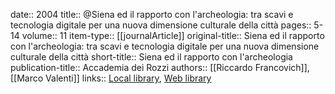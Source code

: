 date:: 2004
title:: @Siena ed il rapporto con l'archeologia: tra scavi e tecnologia digitale per una nuova dimensione culturale della città
pages:: 5-14
volume:: 11
item-type:: [[journalArticle]]
original-title:: Siena ed il rapporto con l'archeologia: tra scavi e tecnologia digitale per una nuova dimensione culturale della città
short-title:: Siena ed il rapporto con l'archeologia
publication-title:: Accademia dei Rozzi
authors:: [[Riccardo Francovich]], [[Marco Valenti]]
links:: [Local library](zotero://select/groups/2386895/items/8ZHZ3GD2), [Web library](https://www.zotero.org/groups/2386895/items/8ZHZ3GD2)
